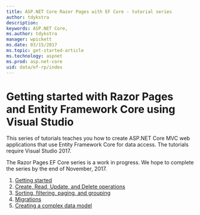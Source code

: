 ```yaml
---
title: ASP.NET Core Razor Pages with EF Core - tutorial series
author: tdykstra
description: 
keywords: ASP.NET Core,
ms.author: tdykstra
manager: wpickett
ms.date: 03/15/2017
ms.topic: get-started-article
ms.technology: aspnet
ms.prod: asp.net-core
uid: data/ef-rp/index
---
```

# Getting started with Razor Pages and Entity Framework Core using Visual Studio

This series of tutorials teaches you how to create ASP.NET Core MVC web applications that use Entity Framework Core for data access. The tutorials require Visual Studio 2017.

The Razor Pages EF Core series is a work in progress. We hope to complete the series by the end of November, 2017.

1. [Getting started](xref:data/ef-rp/intro)
2. [Create, Read, Update, and Delete operations](xref:data/ef-rp/crud)
3. [Sorting, filtering, paging, and grouping](xref:data/ef-rp/sort-filter-page)
4. [Migrations](xref:data/ef-rp/migrations)
5. [Creating a complex data model](xref:data/ef-rp/complex-data-model)